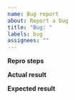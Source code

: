 ```yaml
---
name: Bug report
about: Report a bug
title: "Bug: "
labels: bug
assignees: ""
---
```


**Repro steps**

**Actual result**

**Expected result**
